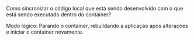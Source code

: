Como sincronizar o código local que está sendo desenvolvido com o que está sendo executado dentro do container?

Modo lógico: Parando o container, rebuildando a aplicação após alterações e iniciar o container novamente.